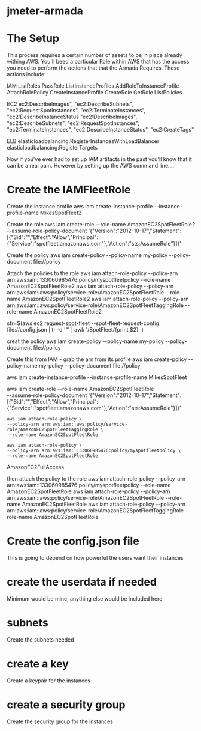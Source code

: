 # jmeter-armada

# The Setup
This process requires a certain number of assets to be in place already withing AWS. You'll beed a particular Role within AWS that has the access you need to perform the actions that that the Armada Requires. Those actions include:

IAM
ListRoles
PassRole
ListInstanceProfiles
AddRoleToInstanceProfile
AttachRolePolicy
CreateInstanceProfile
CreateRole
GetRole
ListPolicies

EC2
ec2:DescribeImages",
                "ec2:DescribeSubnets",
                "ec2:RequestSpotInstances",
                "ec2:TerminateInstances",
                "ec2:DescribeInstanceStatus
                                "ec2:DescribeImages",
                "ec2:DescribeSubnets",
                "ec2:RequestSpotInstances",
                "ec2:TerminateInstances",
                "ec2:DescribeInstanceStatus",
                "ec2:CreateTags"

ELB
                elasticloadbalancing:RegisterInstancesWithLoadBalancer
                elasticloadbalancing:RegisterTargets

Now if you've ever had to set up IAM artifacts in the past you'll know that it can be a real pain. However by setting up the AWS command line....

<setting up the aws cli>

# Create the IAMFleetRole

Create the instance profile
aws iam create-instance-profile --instance-profile-name MikesSpotFleet2

Create the role
aws iam create-role --role-name AmazonEC2SpotFleetRole2 \
    --assume-role-policy-document '{"Version":"2012-10-17","Statement":[{"Sid":"","Effect":"Allow","Principal":{"Service":"spotfleet.amazonaws.com"},"Action":"sts:AssumeRole"}]}'

Create the policy
aws iam create-policy --policy-name my-policy --policy-document file://policy

Attach the policies to the role
aws iam attach-role-policy --policy-arn arn:aws:iam::133060985476:policy/myspotfleetpolicy --role-name AmazonEC2SpotFleetRole2
aws iam attach-role-policy --policy-arn arn:aws:iam::aws:policy/service-role/AmazonEC2SpotFleetRole --role-name AmazonEC2SpotFleetRole2
aws iam attach-role-policy --policy-arn arn:aws:iam::aws:policy/service-role/AmazonEC2SpotFleetTaggingRole --role-name AmazonEC2SpotFleetRole2



sfr=$(aws ec2 request-spot-fleet --spot-fleet-request-config file://config.json | tr -d '"' | awk '/SpotFleet/{print $2} ')





creat the policy
aws iam create-policy --policy-name my-policy --policy-document file://policy


Create this from IAM - grab the arn from its profile
aws iam create-policy --policy-name my-policy --policy-document file://policy

aws iam create-instance-profile --instance-profile-name MikesSpotFleet

aws iam create-role --role-name AmazonEC2SpotFleetRole \
    --assume-role-policy-document '{"Version":"2012-10-17","Statement":[{"Sid":"","Effect":"Allow","Principal":{"Service":"spotfleet.amazonaws.com"},"Action":"sts:AssumeRole"}]}'

    aws iam attach-role-policy \
    --policy-arn arn:aws:iam::aws:policy/service-role/AmazonEC2SpotFleetTaggingRole \
    --role-name AmazonEC2SpotFleetRole

    aws iam attach-role-policy \
    --policy-arn arn:aws:iam::133060985476:policy/myspotfleetpolicy \
    --role-name AmazonEC2SpotFleetRole



AmazonEC2FullAccess

then attach the policy to the role
aws iam attach-role-policy --policy-arn arn:aws:iam::133060985476:policy/myspotfleetpolicy --role-name AmazonEC2SpotFleetRole
aws iam attach-role-policy --policy-arn arn:aws:iam::aws:policy/service-role/AmazonEC2SpotFleetRole --role-name AmazonEC2SpotFleetRole
aws iam attach-role-policy --policy-arn arn:aws:iam::aws:policy/service-role/AmazonEC2SpotFleetTaggingRole --role-name AmazonEC2SpotFleetRole






# Create the config.json file
This is going to depend on how powerful the users want their instances

# create the userdata if needed 
Minimum would be mine, anything else would be included here

# subnets
Create the subnets needed

# create a key
Create a keypair for the instances

# create a security group
Create the security group for the instances 
